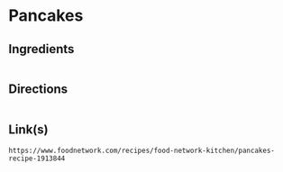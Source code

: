 # Pancakes

## Ingredients
```

```


## Directions
```

```


## Link(s)
```
https://www.foodnetwork.com/recipes/food-network-kitchen/pancakes-recipe-1913844
```

